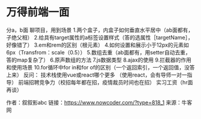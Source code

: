 # 万得前端一面

分a，b面
聊项目，用到场景
1.两个盒子，内盒子如何垂直水平居中（ab面都有，子绝父相）
2.给具有target属性的a标签设置样式（答的选属性［targetName］，好像错了）
3.em和rem的区别（根元素）
4.如何设置和展示小于12px的元素如6px（Transfrom：scale（0.5））
5.数组去重（ab面都有，用setter自动去重，答的map复杂了）
6.原声数组的方法
7.js数据类型
8.ajax的使用
9.拦截器的作用和使用场景
10.for循环中for in和for of的区别（一个返回索引，一个返回值，没答上来）
反问：
技术栈使用vue或react哪个更多
（使用react，会有导师一对一指导）
前端招聘竞争力（校招每年都在招，疫情裁员时间也在招）
实习工资（hr面再谈）



作者：叙叙影abc
链接：https://www.nowcoder.com/?type=818_1
来源：牛客网